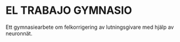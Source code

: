 # EL TRABAJO GYMNASIO

Ett gymnasiearbete om felkorrigering av lutningsgivare med hjälp av neuronnät.
